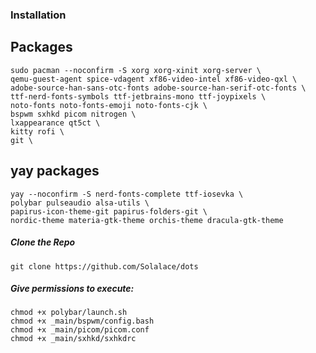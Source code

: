 ### Installation

## Packages
```
sudo pacman --noconfirm -S xorg xorg-xinit xorg-server \
qemu-guest-agent spice-vdagent xf86-video-intel xf86-video-qxl \
adobe-source-han-sans-otc-fonts adobe-source-han-serif-otc-fonts \
ttf-nerd-fonts-symbols ttf-jetbrains-mono ttf-joypixels \
noto-fonts noto-fonts-emoji noto-fonts-cjk \
bspwm sxhkd picom nitrogen \
lxappearance qt5ct \
kitty rofi \
git \
```

## yay packages
```
yay --noconfirm -S nerd-fonts-complete ttf-iosevka \
polybar pulseaudio alsa-utils \
papirus-icon-theme-git papirus-folders-git \
nordic-theme materia-gtk-theme orchis-theme dracula-gtk-theme
```

##### Clone the Repo
```
git clone https://github.com/Solalace/dots
```

##### Give permissions to execute:
```
chmod +x polybar/launch.sh
chmod +x _main/bspwm/config.bash
chmod +x _main/picom/picom.conf
chmod +x _main/sxhkd/sxhkdrc
``` 
